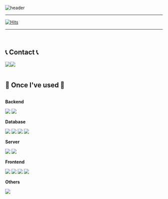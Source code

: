 

<!--
**wnstj1548/wnstj1548** is a ✨ _special_ ✨ repository because its `README.md` (this file) appears on your GitHub profile.

Here are some ideas to get you started:

- 🔭 I’m currently working on ...
- 🌱 I’m currently learning ...
- 👯 I’m looking to collaborate on ...
- 🤔 I’m looking for help with ...
- 💬 Ask me about ...
- 📫 How to reach me: ...
- 😄 Pronouns: ...
- ⚡ Fun fact: ...
-->

![header](https://capsule-render.vercel.app/api?type=rounded&color=timeGradient&text=Welcome%20to%20Junseo's%20GitHub%20👋&animation=twinkling&fontSize=40&fontAlignY=50&fontAlign=50&height=180)

---
[![Hits](https://hits.seeyoufarm.com/api/count/incr/badge.svg?url=https%3A%2F%2Fgithub.com%2Fwnstj1548&count_bg=%2379C83D&title_bg=%23555555&icon=&icon_color=%23E7E7E7&title=hits&edge_flat=false)](https://hits.seeyoufarm.com)


---

<br>

## 📞 Contact 📞
<div style="display:flex; flex-direction:row;">
    <a href="mailto:wnstj377@gmail.com">
        <img src="https://img.shields.io/badge/Gmail-EA4335?style=for-the-badge&logo=Gmail&logoColor=white"> 
    </a>
    <a href="https://www.instagram.com/seoxunseoo">
        <img src="https://img.shields.io/badge/Instagram-E4405F?style=for-the-badge&logo=Instagram&logoColor=white"> 
    </a>
</div><br>

## 🔨 Once I've used 🔨
<div style="display:flex; flex-direction:column; align-items:flex-start;">
    <!-- Backend -->
    <p><strong>Backend</strong></p>
    <div>
        <img src="https://img.shields.io/badge/Java-007396?style=for-the-badge&logo=Java&logoColor=white"> 
        <img src="https://img.shields.io/badge/Spring Boot-6DB33F?style=for-the-badge&logo=spring boot&logoColor=white"> 
    </div>
    <!-- Database -->
    <p><strong>Database</strong></p>
    <div>
        <img src="https://img.shields.io/badge/MariaDB-003545?style=for-the-badge&logo=mariadb&logoColor=white"> 
        <img src="https://img.shields.io/badge/mysql-4479A1?style=for-the-badge&logo=mysql&logoColor=white"> 
        <img src="https://img.shields.io/badge/firebase-FFCA28?style=for-the-badge&logo=firebase&logoColor=white">
        <img src="https://img.shields.io/badge/redis-%23DD0031.svg?style=for-the-badge&logo=redis&logoColor=white">
    </div>
    <!-- Server -->
    <p><strong>Server</strong></p>
    <div>
        <img src="https://img.shields.io/badge/apache tomcat-F8DC75?style=for-the-badge&logo=apachetomcat&logoColor=black">
        <img src="https://img.shields.io/badge/Amazon AWS-232F3E?style=for-the-badge&logo=amazon aws&logoColor=white"> 
    </div>
    <!-- Frontend -->
    <p><strong>Frontend</strong></p>
    <div>
        <img src="https://img.shields.io/badge/html5-E34F26?style=flat-square&logo=html5&logoColor=white"> 
        <img src="https://img.shields.io/badge/css-1572B6?style=flat-square&logo=css3&logoColor=white"> 
        <img src="https://img.shields.io/badge/bootstrap-7952B3?style=flat-square&logo=bootstrap&logoColor=white">
        <img src="https://img.shields.io/badge/Thymeleaf-%23005C0F.svg?style=for-the-badge&logo=Thymeleaf&logoColor=white">
    </div>
    <!-- Others -->
    <p><strong>Others</strong></p>
    <img src= "https://img.shields.io/badge/-ElasticSearch-005571?style=for-the-badge&logo=elasticsearch">
    <div>
</div><br>
</div>
